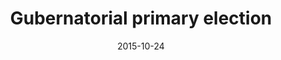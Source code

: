 ---
title: Gubernatorial primary election
date: 2015-10-24
clip_url: http://elections.thelensnola.org/2015/gubernatorial-primary/
image_url: /images/thumbnails/2015-10-24-election.png
image_alt: Oct. 24, 2015, election results app
description: Live election results for the primary gubernatorial election.
repo: https://github.com/TheLens/elections
tools: GDAL/ogr2ogr, JavaScript, Leaflet, Make, Python, QGIS, S3, TopoJSON
---